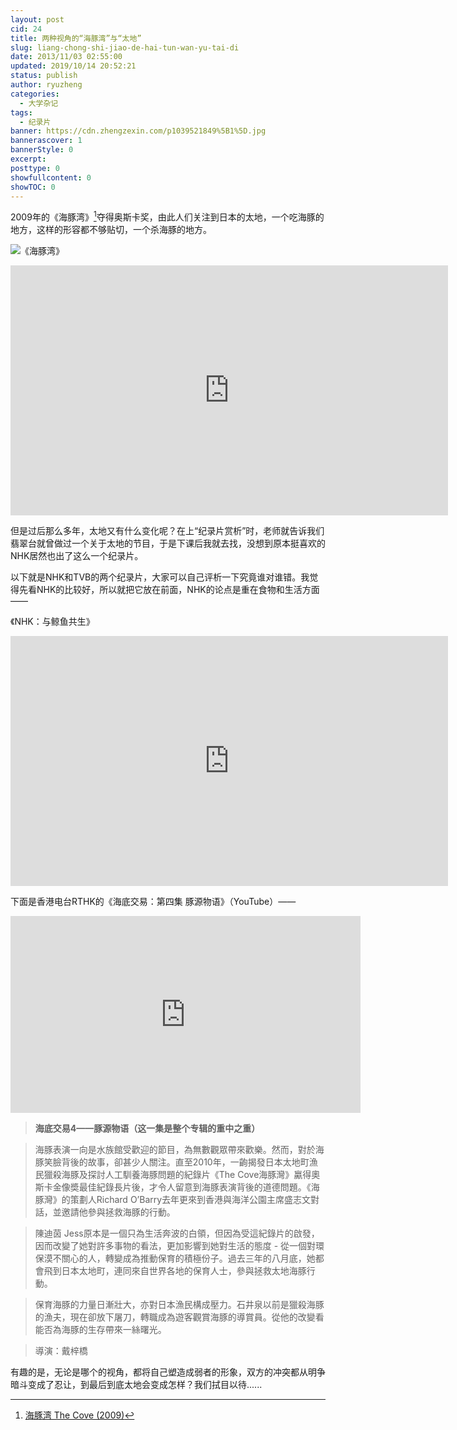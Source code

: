 ```yaml
---
layout: post
cid: 24
title: 两种视角的“海豚湾”与“太地”
slug: liang-chong-shi-jiao-de-hai-tun-wan-yu-tai-di
date: 2013/11/03 02:55:00
updated: 2019/10/14 20:52:21
status: publish
author: ryuzheng
categories: 
  - 大学杂记
tags: 
  - 纪录片
banner: https://cdn.zhengzexin.com/p1039521849%5B1%5D.jpg
bannerascover: 1
bannerStyle: 0
excerpt: 
posttype: 0
showfullcontent: 0
showTOC: 0
---
```



2009年的《海豚湾》[^1]夺得奥斯卡奖，由此人们关注到日本的太地，一个吃海豚的地方，这样的形容都不够贴切，一个杀海豚的地方。

![《海豚湾》](https://cdn.zhengzexin.com/p1039521849%5B1%5D.jpg)

<iframe height=400 width=700 frameborder="0" src="https://v.qq.com/txp/iframe/player.html?vid=b0011os4itw" allowFullScreen="true"></iframe>

但是过后那么多年，太地又有什么变化呢？在上&ldquo;纪录片赏析&rdquo;时，老师就告诉我们翡翠台就曾做过一个关于太地的节目，于是下课后我就去找，没想到原本挺喜欢的NHK居然也出了这么一个纪录片。

以下就是NHK和TVB的两个纪录片，大家可以自己评析一下究竟谁对谁错。我觉得先看NHK的比较好，所以就把它放在前面，NHK的论点是重在食物和生活方面&mdash;&mdash;

《NHK：与鲸鱼共生》

<iframe height=400 width=700 src='http://player.youku.com/embed/XMjg5NzMwMzY0' frameborder=0 'allowfullscreen'></iframe>

下面是香港电台RTHK的《海底交易：第四集&nbsp;豚源物语》（YouTube）&mdash;&mdash;

<iframe width="560" height="315" src="https://www.youtube.com/embed/S4luKGdWKXQ" frameborder="0" allowfullscreen></iframe>

>**海底交易4&mdash;&mdash;豚源物语（这一集是整个专辑的重中之重）**

>海豚表演一向是水族館受歡迎的節目，為無數觀眾帶來歡樂。然而，對於海豚笑臉背後的故事，卻甚少人關注。直至2010年，一齣揭發日本太地町漁民獵殺海豚及探討人工馴養海豚問題的紀錄片《The Cove海豚灣》驘得奧斯卡金像奬最佳紀錄長片後，才令人留意到海豚表演背後的道德問題。《海豚灣》的策劃人Richard O&rsquo;Barry去年更來到香港與海洋公園主席盛志文對話，並邀請他參與拯救海豚的行動。

>陳迪茵 Jess原本是一個只為生活奔波的白領，但因為受這紀錄片的啟發，因而改變了她對許多事物的看法，更加影響到她對生活的態度 - 從一個對環保漠不關心的人，轉變成為推動保育的積極份子。過去三年的八月底，她都會飛到日本太地町，連同來自世界各地的保育人士，參與拯救太地海豚行動。

>保育海豚的力量日漸壯大，亦對日本漁民構成壓力。石井泉以前是獵殺海豚的漁夫，現在卻放下屠刀，轉職成為遊客觀賞海豚的導賞員。從他的改變看能否為海豚的生存帶來一絲曙光。

>導演：戴梓橋

有趣的是，无论是哪个的视角，都将自己塑造成弱者的形象，双方的冲突都从明争暗斗变成了忍让，到最后到底太地会变成怎样？我们拭目以待......

[^1]: [海豚湾 The Cove (2009)](http://movie.douban.com/subject/3442220/)